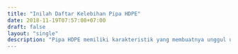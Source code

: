 ```yaml
---
title: "Inilah Daftar Kelebihan Pipa HDPE"
date: 2018-11-19T07:57:08+07:00
draft: false
layout: "single"
description: "Pipa HDPE memiliki karakteristik yang membuatnya unggul untuk dipakai pada banyak aplikasi perpipaan. Simak daftar kelebihan pipa HDPE disini.
---
```


